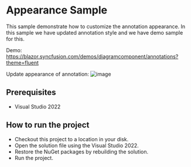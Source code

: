 # Appearance Sample

This sample demonstrate how to customize the annotation appearance. In this sample we have updated annotation style and we have demo sample for this.

Demo: https://blazor.syncfusion.com/demos/diagramcomponent/annotations?theme=fluent

Update appearance of annotation:
![image](https://user-images.githubusercontent.com/77827252/215030296-497e4b53-eef0-4857-96be-aee03a312dac.png)

## Prerequisites

* Visual Studio 2022

## How to run the project

* Checkout this project to a location in your disk.
* Open the solution file using the Visual Studio 2022.
* Restore the NuGet packages by rebuilding the solution.
* Run the project.
